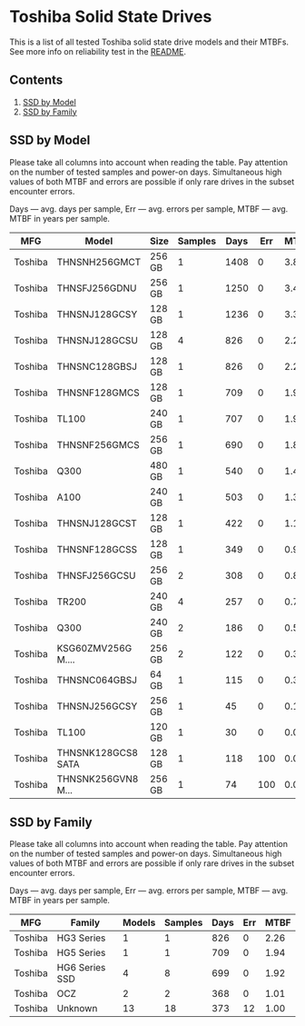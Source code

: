 Toshiba Solid State Drives
==========================

This is a list of all tested Toshiba solid state drive models and their MTBFs. See
more info on reliability test in the [README](https://github.com/bsdhw/SMART).

Contents
--------

1. [ SSD by Model  ](#ssd-by-model)
2. [ SSD by Family ](#ssd-by-family)

SSD by Model
------------

Please take all columns into account when reading the table. Pay attention on the
number of tested samples and power-on days. Simultaneous high values of both MTBF
and errors are possible if only rare drives in the subset encounter errors.

Days — avg. days per sample,
Err  — avg. errors per sample,
MTBF — avg. MTBF in years per sample.

| MFG       | Model              | Size   | Samples | Days  | Err   | MTBF   |
|-----------|--------------------|--------|---------|-------|-------|--------|
| Toshiba   | THNSNH256GMCT      | 256 GB | 1       | 1408  | 0     | 3.86   |
| Toshiba   | THNSFJ256GDNU      | 256 GB | 1       | 1250  | 0     | 3.43   |
| Toshiba   | THNSNJ128GCSY      | 128 GB | 1       | 1236  | 0     | 3.39   |
| Toshiba   | THNSNJ128GCSU      | 128 GB | 4       | 826   | 0     | 2.26   |
| Toshiba   | THNSNC128GBSJ      | 128 GB | 1       | 826   | 0     | 2.26   |
| Toshiba   | THNSNF128GMCS      | 128 GB | 1       | 709   | 0     | 1.94   |
| Toshiba   | TL100              | 240 GB | 1       | 707   | 0     | 1.94   |
| Toshiba   | THNSNF256GMCS      | 256 GB | 1       | 690   | 0     | 1.89   |
| Toshiba   | Q300               | 480 GB | 1       | 540   | 0     | 1.48   |
| Toshiba   | A100               | 240 GB | 1       | 503   | 0     | 1.38   |
| Toshiba   | THNSNJ128GCST      | 128 GB | 1       | 422   | 0     | 1.16   |
| Toshiba   | THNSNF128GCSS      | 128 GB | 1       | 349   | 0     | 0.96   |
| Toshiba   | THNSFJ256GCSU      | 256 GB | 2       | 308   | 0     | 0.85   |
| Toshiba   | TR200              | 240 GB | 4       | 257   | 0     | 0.70   |
| Toshiba   | Q300               | 240 GB | 2       | 186   | 0     | 0.51   |
| Toshiba   | KSG60ZMV256G M.... | 256 GB | 2       | 122   | 0     | 0.34   |
| Toshiba   | THNSNC064GBSJ      | 64 GB  | 1       | 115   | 0     | 0.32   |
| Toshiba   | THNSNJ256GCSY      | 256 GB | 1       | 45    | 0     | 0.12   |
| Toshiba   | TL100              | 120 GB | 1       | 30    | 0     | 0.08   |
| Toshiba   | THNSNK128GCS8 SATA | 128 GB | 1       | 118   | 100   | 0.00   |
| Toshiba   | THNSNK256GVN8 M... | 256 GB | 1       | 74    | 100   | 0.00   |

SSD by Family
-------------

Please take all columns into account when reading the table. Pay attention on the
number of tested samples and power-on days. Simultaneous high values of both MTBF
and errors are possible if only rare drives in the subset encounter errors.

Days — avg. days per sample,
Err  — avg. errors per sample,
MTBF — avg. MTBF in years per sample.

| MFG       | Family                 | Models | Samples | Days  | Err   | MTBF   |
|-----------|------------------------|--------|---------|-------|-------|--------|
| Toshiba   | HG3 Series             | 1      | 1       | 826   | 0     | 2.26   |
| Toshiba   | HG5 Series             | 1      | 1       | 709   | 0     | 1.94   |
| Toshiba   | HG6 Series SSD         | 4      | 8       | 699   | 0     | 1.92   |
| Toshiba   | OCZ                    | 2      | 2       | 368   | 0     | 1.01   |
| Toshiba   | Unknown                | 13     | 18      | 373   | 12    | 1.00   |
